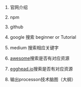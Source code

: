 1. 官网介绍
2. npm
3. github
4. google 搜索 beginner or Tutorial
5. medium 搜索相应关键字
6. [awesome](https://github.com/sindresorhus/awesome)搜索是否有对应资源
7. [egghead.io](https://egghead.io/)搜索是否有对应资源

8. 输出processon技术脑图（大纲）

